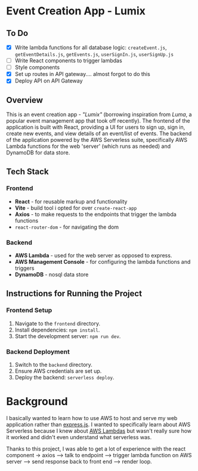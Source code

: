# Event Creation App - Lumix

## To Do
- [x] Write lambda functions for all database logic: `createEvent.js`, `getEventDetails.js`, `getEvents.js`, `userSignIn.js`, `userSignUp.js`
- [ ] Write React components to trigger lambdas
- [ ] Style components
- [x] Set up routes in API gateway.... almost forgot to do this
- [x] Deploy API on API Gateway

## Overview
This is an event creation app - *"Lumix"* (borrowing inspiration from *Luma*, a popular event management app that took off recently). The frontend of the application is built with React, providing a UI for users to sign up, sign in, create new events, and view details of an event/list of events. The backend of the application powered by the AWS Serverless suite, specifically AWS Lambda functions for the web 'server' (which runs as needed) and DynamoDB for data store.  


## Tech Stack

### Frontend
- **React** - for reusable markup and functionality
- **Vite** - build tool i opted for over `create-react-app`
- **Axios** - to make requests to the endpoints that trigger the lambda functions
- `react-router-dom` - for navigating the dom

### Backend 
- **AWS Lambda** - used for the web server as opposed to express.
- **AWS Management Console** - for configuring the lambda functions and triggers
- **DynamoDB** - nosql data store


## Instructions for Running the Project

### Frontend Setup
1. Navigate to the `frontend` directory.
2. Install dependencies: `npm install`.
3. Start the development server: `npm run dev`.

### Backend Deployment
1. Switch to the `backend` directory.
2. Ensure AWS credentials are set up.
3. Deploy the backend: `serverless deploy`.

# Background

I basically wanted to learn how to use AWS to host and serve my web application rather than [express.js](https://expressjs.com/). I wanted to specifically learn about AWS Serverless because I knew about [AWS Lambdas](https://aws.amazon.com/lambda/getting-started/) but wasn't really sure how it worked and didn't even understand what serverless was. 

Thanks to this project, I was able to get a lot of experience with the react component -> axios --> talk to endpoint --> trigger lambda function on AWS server --> send response back to front end --> render loop.

